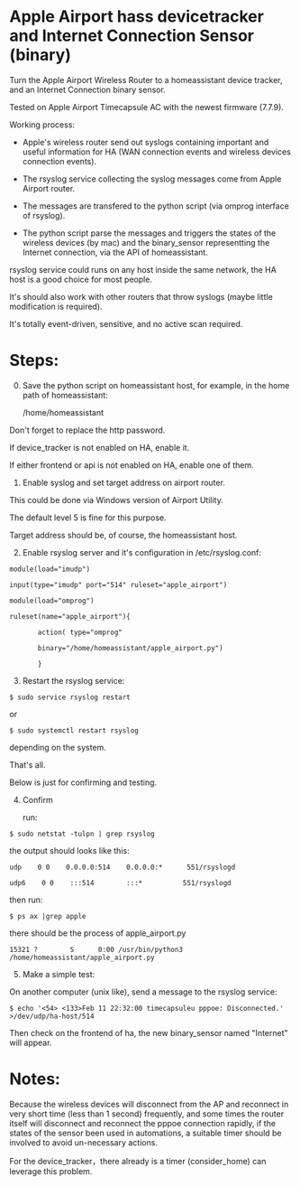 # Apple Airport hass devicetracker and Internet Connection Sensor (binary)
Turn the Apple Airport Wireless Router to a homeassistant device tracker, and an Internet Connection binary sensor.

Tested on Apple Airport Timecapsule AC with the newest firmware (7.7.9).

Working process:

- Apple's wireless router send out syslogs containing important and useful information for HA (WAN connection events and wireless devices connection events).

- The rsyslog service collecting the syslog messages come from Apple Airport router.

- The messages are transfered to the python script (via omprog interface of rsyslog).

- The python script parse the messages and triggers the states of the wireless devices (by mac) and the binary_sensor representting the Internet connection, via the API of homeassistant.

rsyslog service could runs on any host inside the same network, the HA host is a good choice for most people.

It's should also work with other routers that throw syslogs (maybe little modification is required).

It's totally event-driven, sensitive, and no active scan required. 

# Steps:

0. Save the python script on homeassistant host, for example, in the home path of homeassistant:

   /home/homeassistant

Don't forget to replace the http password.

If device_tracker is not enabled on HA, enable it.

If either frontend or api is not enabled on HA, enable one of them.

1. Enable syslog and set target address on airport router.

  This could be done via Windows version of Airport Utility.

  The default level 5 is fine for this purpose.

  Target address should be, of course, the homeassistant host.


2. Enable rsyslog server and it's configuration in /etc/rsyslog.conf:

``` 
module(load="imudp")

input(type="imudp" port="514" ruleset="apple_airport")

module(load="omprog")

ruleset(name="apple_airport"){

       action( type="omprog"

       binary="/home/homeassistant/apple_airport.py")

       } 
```

3. Restart the rsyslog service:

`
$ sudo service rsyslog restart
`

or

`
$ sudo systemctl restart rsyslog
`

depending on the system.

That's all.

Below is just for confirming and testing.

4. Confirm

    run:

`
$ sudo netstat -tulpn | grep rsyslog
`

the output should looks like this:

```
udp    0 0    0.0.0.0:514    0.0.0.0:*      551/rsyslogd 

udp6    0 0    :::514        :::*          551/rsyslogd
```

then run:

`
$ ps ax |grep apple
`

there should be the process of apple_airport.py 

`
15321 ?        S      0:00 /usr/bin/python3 /home/homeassistant/apple_airport.py
`

5. Make a simple test:

On another computer (unix like), send a message to the rsyslog service:

`
$ echo '<54> <133>Feb 11 22:32:00 timecapsuleu pppoe: Disconnected.' >/dev/udp/ha-host/514
`

Then check on the frontend of ha, the new binary_sensor named "Internet" will appear.

# Notes:
Because the wireless devices will disconnect from the AP and reconnect in very short time (less than 1 second) frequently, and some times the router itself will disconnect and reconnect the pppoe connection rapidly, if the states of the sensor been used in automations, a suitable timer should be involved to avoid un-necessary actions.

For the device_tracker，there already is a timer (consider_home) can leverage this problem. 
